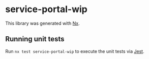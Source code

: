 # service-portal-wip

This library was generated with [Nx](https://nx.dev).

## Running unit tests

Run `nx test service-portal-wip` to execute the unit tests via [Jest](https://jestjs.io).
